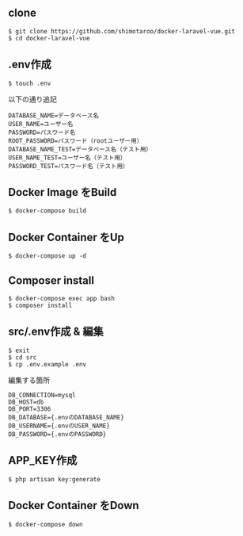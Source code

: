 ## clone

```
$ git clone https://github.com/shimotaroo/docker-laravel-vue.git
$ cd docker-laravel-vue
```
## .env作成

```
$ touch .env
```

以下の通り追記
```
DATABASE_NAME=データベース名
USER_NAME=ユーザー名
PASSWORD=パスワード名
ROOT_PASSWORD=パスワード（rootユーザー用）
DATABASE_NAME_TEST=データベース名（テスト用）
USER_NAME_TEST=ユーザー名（テスト用）
PASSWORD_TEST=パスワード名（テスト用）
```
## Docker Image をBuild

```
$ docker-compose build
```

## Docker Container をUp

```
$ docker-compose up -d
```

## Composer install

```
$ docker-compose exec app bash
$ composer install
```

## src/.env作成 & 編集

```
$ exit
$ cd src
$ cp .env.example .env
```

編集する箇所
```
DB_CONNECTION=mysql
DB_HOST=db
DB_PORT=3306
DB_DATABASE={.envのDATABASE_NAME}
DB_USERNAME={.envのUSER_NAME}
DB_PASSWORD={.envのPASSWORD}
```
## APP_KEY作成

```
$ php artisan key:generate
```
## Docker Container をDown

```
$ docker-compose down
```

